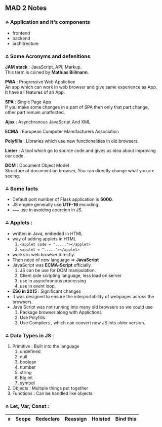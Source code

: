 ## MAD 2 Notes
### ⁂ Application and it's components
- frontend
- backend
- architrecture

### ⁂ Some Acronyms and defenitions

**JAM stack** : JavaScript, API, Markup. <br>
              This term is coined by **Mathias Biilmann**.

**PWA** : Progressive Web Appliction <br>
          An app which can work in web browser and give same experience as App. It have all features of an App.

**SPA** : Single Page App<br>
          If you make some changes in a part of SPA then only that part change, other part remain unaffected.

**Ajax** : Asynchronous JavaScript And XML

**ECMA** : European Computer Manufacturers Association

**Polyfills** : Libraries which use new functionalities in old browsers.

**Linter** : A tool which go to source code and gives us idea about improving our code.

**DOM** : Document Object Model<br>
Structure of document on browser, You can directly change what you are seeing.

### ⁂ Some facts
- Default port number of Flask application is **5000**.
- JS engine generally use **UTF-16** encoding.
- ```===``` use in avoiding coercion in JS.

### ⁂ Applets :
- written in Java, embeded in HTML
- way of adding applets in HTML
    1. ```<applet code = "....."></applet>```
    2.  ```<applet = "....."></applet>```
- works in web browser directly.
- Then need of new language => **JavaScript**
- JavaScript was **ECMA-Script** officially.
    1. JS can be use for DOM manipulation.
    2. Client side scripting language, less load on server
    3. use in asynchronous processing
    4. use in event loop.
- **ES6 in 2015** : Significant changes
- It was designed to ensure the interportability of webpages across the browsers.
- Java Script was not running into many old browsers so we could use
    1. Package browser along with Applictions
    2. Use Polyfills
    3. Use Compilers , which can convert new JS into older version.

### ⁂ Data Types in JS :
1. Primitive : Built into the language
     1. undefined
     2. null
     3. boolean
     4. number
     5. string
     6. Big int
     7. symbol
3. Objects : Multiple things put together
4. Functions : Can be handled like objects

### ⁂ Let, Var, Const :
|x|Scope|Redeclare|Reassign|Hoisted|Bind this|
|---|---|---|---|---|---|
